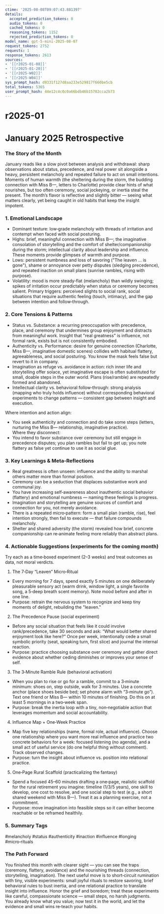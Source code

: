 ```yaml
---
ctime: '2025-08-08T09:07:43.881397'
details:
  accepted_prediction_tokens: 0
  audio_tokens: 0
  cached_tokens: 0
  reasoning_tokens: 1152
  rejected_prediction_tokens: 0
model_name: gpt-5-mini-2025-08-07
request_tokens: 2752
requests: 1
response_tokens: 2613
sources:
- '[[r2025-01-08]]'
- '[[r2025-01-20]]'
- '[[r2025-W02]]'
- '[[r2025-W04]]'
sys_prompt_hash: d9331f127d8aa233e529817f660be5cb
total_tokens: 5365
user_prompt_hash: 44e12c4c0c0a66bdb46b15782cca2b73
---
```

# r2025-01

# January 2025 Retrospective

### The Story of the Month
January reads like a slow pivot between analysis and withdrawal: sharp observations about status, precedence, and real power sit alongside a heavy, persistent melancholy and repeated failure to act on small intentions. Moments of human warmth (the sheltering during the storm, the budding connection with Miss B—, letters to Charlotte) provide clear hints of what nourishes, but too often ceremony, social jockeying, or inertia steal the present. The month’s flavor is reflective and slightly bitter — seeing what matters clearly, yet being caught in old habits that keep the insight impotent.

### 1. Emotional Landscape
- Dominant texture: low‑grade melancholy with threads of irritation and contempt when faced with social posturing.  
- Highs: brief, meaningful connection with Miss B—; the imaginative consolation of storytelling and the comfort of shelter/companionship during the storm; intellectual clarity about leadership and influence. These moments provide glimpses of warmth and purpose.  
- Lows: persistent numbness and loss of savoring ("The leaven ... is gone"), shame or annoyance over petty disputes (sledging precedence), and repeated inaction on small plans (sunrise rambles, rising with purpose).  
- Volatility: mood is more steady‑flat (melancholy) than wildly swinging; spikes of irritation occur predictably when status or ceremony becomes salient. Primary triggers: perceived slights to social rank, social situations that require authentic feeling (touch, intimacy), and the gap between intention and follow‑through.

### 2. Core Tensions & Patterns
- Status vs. Substance: a recurring preoccupation with precedence, place, and ceremony that undermines group enjoyment and distracts from meaningful work. Insight that "real greatness" is influence, not formal rank, exists but is not consistently embodied.  
- Authenticity vs. Performance: desire for genuine connection (Charlotte, Miss B—, imaginative domestic scenes) collides with habitual flattery, agreeableness, and social posturing. You know the mask feels false but revert to it in company.  
- Imagination as refuge vs. avoidance in action: rich inner life and storytelling offer solace, yet imaginative escape is often substituted for small, doable steps in the outer world. Plans (rise/ramble) are repeatedly formed and abandoned.  
- Intellectual clarity vs. behavioral follow‑through: strong analysis (mapping who truly holds influence) without corresponding behavioral experiments to change patterns — consistent gap between insight and execution.

Where intention and action align:
- You seek authenticity and connection and do take some steps (letters, nurturing the Miss B— relationship, imaginative practice).  
Where they disconnect:
- You intend to favor substance over ceremony but still engage in precedence disputes; you plan rambles but fail to get up; you note flattery as false yet continue to use it as social glue.

### 3. Key Learnings & Meta‑Reflections
- Real greatness is often unseen: influence and the ability to marshal others matter more than formal position.  
- Ceremony can be a seduction that displaces substantive work and communal joy.  
- You have increasing self‑awareness about inauthentic social behavior (flattery) and emotional numbness — naming these feelings is progress.  
- Imagination and storytelling are genuine sources of comfort and connection for you, not merely avoidance.  
- There is a repeated micro‑pattern: form a small plan (ramble, rise), feel intention strongly, then fail to execute — that failure compounds melancholy.  
- Shelter and shared adversity (the storm) revealed how brief, concrete companionship can re‑animate feeling more reliably than abstract plans.

### 4. Actionable Suggestions (experiments for the coming month)
Try each as a time‑boxed experiment (2–3 weeks) and treat outcomes as data, not moral verdicts.

1) The 7‑Day “Leaven” Micro‑Ritual
- Every morning for 7 days, spend exactly 5 minutes on one deliberately pleasurable sensory act (warm drink, window light, a single favorite song, a 5‑deep breath scent memory). Note mood before and after in one line.  
- Purpose: retrain the nervous system to recognize and keep tiny moments of delight, rebuilding the "leaven."

2) The Precedence Pause (social experiment)
- Before any social situation that feels like it could involve rank/precedence, take 30 seconds and ask: “What would better shared enjoyment look like here?” Once per week, intentionally cede a small symbolic priority (seat, speaking turn, first slice) and journal the internal reaction.  
- Purpose: practice choosing substance over ceremony and gather direct evidence about whether ceding diminishes or improves your sense of self.

3) The 3‑Minute Ramble Rule (behavioral activation)
- When you plan to rise or go for a ramble, commit to a 3‑minute minimum: shoes on, step outside, walk for 3 minutes. Use a concrete anchor (place shoes beside bed; set phone alarm with “3‑minute go”). Text one friend or Miss B— within 10 minutes of finishing. Do this on at least 5 mornings in a two‑week span.  
- Purpose: break the inertia loop with a tiny, non‑negotiable action that leverages momentum and social accountability.

4) Influence Map + One‑Week Practice
- Map five key relationships (name, formal role, actual influence). Choose one relationship where you want more real influence and practice two concrete behaviors for a week: focused listening (no agenda), and a small act of useful service (do one helpful thing without comment). Track observed changes.  
- Purpose: turn the insight about influence vs. position into relational practice.

5) One‑Page Rural Scaffold (practicalizing the fantasy)
- Spend a focused 45–60 minutes drafting a one‑page, realistic scaffold for the rural retirement you imagine: timeline (1/3/5 years), one skill to develop, one cost to resolve, and one social step to test (e.g., a short shared weekend with Miss B—). Treat it as a planning exercise, not a commitment.  
- Purpose: move imagination into feasible steps so it can either become reachable or be reframed healthily.

### 5. Summary Tags
#melancholy #status #authenticity #inaction #influence #longing #micro‑rituals

### The Path Forward
You finished this month with clearer sight — you can see the traps (ceremony, flattery, avoidance) and the nourishing threads (connection, storytelling, imagination). The next useful move is to short‑circuit rumination with tiny, visible experiments: small joyful rituals to restore savoring, brief behavioral rules to bust inertia, and one relational practice to translate insight into influence. Honor the grief and boredom; treat these experiments like careful, compassionate science — small steps, no harsh judgments. You already know what you value; now test it in the world, and let the evidence and small wins re‑teach your habits.